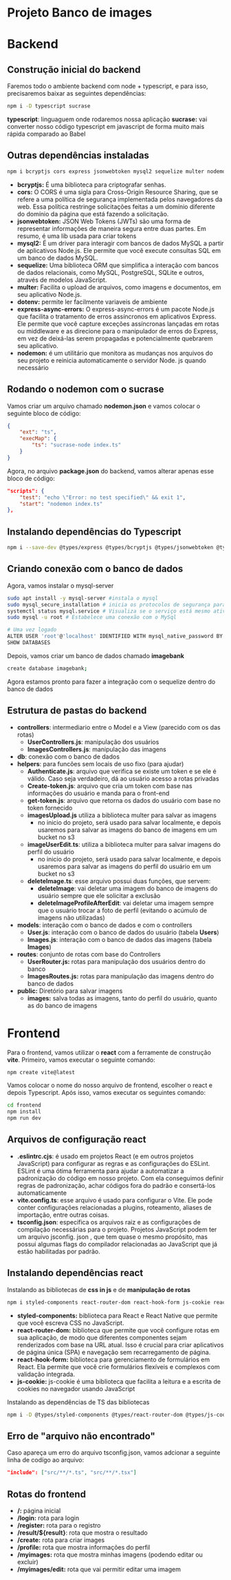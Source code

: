 # Projeto Banco de images

# Backend

## Construção inicial do backend
Faremos todo o ambiente backend com node + typescript, e para isso, precisaremos baixar as seguintes dependências:
```bash
npm i -D typescript sucrase
```
**typescript**: linguaguem onde rodaremos nossa aplicação
**sucrase:** vai converter nosso código typescript em javascript de forma muito mais rápida comparado ao Babel

## Outras dependências instaladas
```bash
npm i bcryptjs cors express jsonwebtoken mysql2 sequelize multer nodemon dotenv
```
- **bcryptjs:** É uma biblioteca para criptografar senhas.
- **cors:** O CORS é uma sigla para Cross-Origin Resource Sharing, que se refere a uma política de segurança implementada pelos navegadores da web. Essa política restringe solicitações feitas a um domínio diferente do domínio da página que está fazendo a solicitação.
- **jsonwebtoken:** JSON Web Tokens (JWTs) são uma forma de representar informações de maneira segura entre duas partes. Em resumo, é uma lib usada para criar tokens
- **mysql2:** É um driver para interagir com bancos de dados MySQL a partir de aplicativos Node.js. Ele permite que você execute consultas SQL em um banco de dados MySQL.
- **sequelize:** Uma biblioteca ORM que simplifica a interação com bancos de dados relacionais, como MySQL, PostgreSQL, SQLite e outros, através de modelos JavaScript.
- **multer:** Facilita o upload de arquivos, como imagens e documentos, em seu aplicativo Node.js.
- **dotenv:** permite ler facilmente variaveis de ambiente
- **express-async-errors:** O express-async-errors é um pacote Node.js que facilita o tratamento de erros assíncronos em aplicativos Express. Ele permite que você capture exceções assíncronas lançadas em rotas ou middleware e as direcione para o manipulador de erros do Express, em vez de deixá-las serem propagadas e potencialmente quebrarem seu aplicativo.
- **nodemon:** é um utilitário que monitora as mudanças nos arquivos do seu projeto e reinicia automaticamente o servidor Node. js quando necessário

## Rodando o nodemon com o sucrase
Vamos criar um arquivo chamado **nodemon.json** e vamos colocar o seguinte bloco de código:
```json
{
    "ext": "ts",
    "execMap": {
        "ts": "sucrase-node index.ts"
    }
}
```
Agora, no arquivo **package.json** do backend, vamos alterar apenas esse bloco de código:
```json
"scripts": {
    "test": "echo \"Error: no test specified\" && exit 1",
    "start": "nodemon index.ts"
},
```

## Instalando dependências do Typescript

```bash
npm i --save-dev @types/express @types/bcryptjs @types/jsonwebtoken @types/multer 
```

## Criando conexão com o banco de dados

Agora, vamos instalar o mysql-server

```sh
sudo apt install -y mysql-server #instala o mysql
sudo mysql_secure_installation # inicia os protocolos de segurança para a instalação do mysql
systemctl status mysql.service # Visualiza se o serviço está mesmo ativo
sudo mysql -u root # Estabelece uma conexão com o MySql

# Uma vez logado
ALTER USER 'root'@'localhost' IDENTIFIED WITH mysql_native_password BY 'Ab12345*';
SHOW DATABASES
```

Depois, vamos criar um banco de dados chamado **imagebank**
```sh
create database imagebank;
```
Agora estamos pronto para fazer a integração com o sequelize dentro do banco de dados

## Estrutura de pastas do backend
- **controllers**: intermediario entre o Model e a View (parecido com os das rotas)
  - **UserControllers.js**: manipulação dos usuários 
  - **ImagesControllers.js**: manipulação das imagens
- **db**: conexão com o banco de dados
- **helpers**: para funcões sem locais de uso fixo (para ajudar)
  - **Authenticate.js**: arquivo que verifica se existe um token e se ele é válido. Caso seja verdadeiro, dá ao usuário acesso a rotas privadas
  - **Create-token.js**: arquivo que cria um token com base nas informações do usuário e manda para o front-end
  - **get-token.js**: arquivo que retorna os dados do usuário com base no token fornecido
  - **imagesUpload.js** utiliza a biblioteca multer para salvar as imagens
    - no inicio do projeto, será usado para salvar localmente, e depois usaremos para salvar as imagens do banco de imagens em um bucket no s3
  - **imageUserEdit.ts**: utiliza a biblioteca multer para salvar imagens do perfil do usuário
    - no inicio do projeto, será usado para salvar localmente, e depois usaremos para salvar as imagens do perfil do usuário em um bucket no s3
  - **deleteImage.ts**: esse arquivo possui duas funções, que servem:
    - **deleteImage**: vai deletar uma imagem do banco de imagens do usuário sempre que ele solicitar a exclusão
    - **deleteImageProfileAfterEdit**: vai deletar uma imagem sempre que o usuário trocar a foto de perfil (evitando o acúmulo de imagens não utilizadas)
- **models**: interação com o banco de dados e com o controllers
  - **User.js**: interação com o banco de dados do usuário (tabela **Users**)
  - **Images.js**: interação com o banco de dados das imagens (tabela **Images**)
- **routes**: conjunto de rotas com base do Controllers
  - **UserRouter.js:** rotas para manipulação dos usuários dentro do banco
  - **ImagesRoutes.js:** rotas para manipulação das imagens dentro do banco de dados
- **public:** Diretório para salvar imagens
  - **images:** salva todas as imagens, tanto do perfil do usuário, quanto as do banco de imagens

# Frontend

Para o frontend, vamos utilizar o **react** com a ferramente de construção **vite**. Primeiro, vamos executar o seguinte comando:
```bash
npm create vite@latest
```
Vamos colocar o nome do nosso arquivo de frontend, escolher o react e depois Typescript. Após isso, vamos executar os seguintes comando:
```bash
cd frontend
npm install
npm run dev
```

## Arquivos de configuração react
- **.eslintrc.cjs**: é usado em projetos React (e em outros projetos JavaScript) para configurar as regras e as configurações do ESLint. ESLint é uma ótima ferramenta para ajudar a automatizar a padronização do código em nosso projeto. Com ela conseguimos definir regras de padronização, achar códigos fora do padrão e consertá-los automaticamente
- **vite.config.ts**: esse arquivo é usado para configurar o Vite. Ele pode conter configurações relacionadas a plugins, roteamento, aliases de importação, entre outras coisas.
- **tsconfig.json**: especifica os arquivos raiz e as configurações de compilação necessárias para o projeto. Projetos JavaScript podem ter um arquivo jsconfig. json , que tem quase o mesmo propósito, mas possui algumas flags do compilador relacionadas ao JavaScript que já estão habilitadas por padrão.

## Instalando dependências react

Instalando as bibliotecas de **css in js** e de **manipulação de rotas**
```sh
npm i styled-components react-router-dom react-hook-form js-cookie react-icons
```
- **styled-components:** biblioteca para React e React Native que permite que você escreva CSS no JavaScript. 
- **react-router-dom:** biblioteca que permite que você configure rotas em sua aplicação, de modo que diferentes componentes sejam renderizados com base na URL atual. Isso é crucial para criar aplicativos de página única (SPA) e navegação sem recarregamento de página.
- **react-hook-form:** biblioteca para gerenciamento de formulários em React. Ela permite que você crie formulários flexíveis e complexos com validação integrada.
- **js-cookie:** js-cookie é uma biblioteca que facilita a leitura e a escrita de cookies no navegador usando JavaScript


Instalando as dependências de TS das bibliotecas
```sh
npm i -D @types/styled-components @types/react-router-dom @types/js-cookie
```

## Erro de "arquivo não encontrado"
Caso apareça um erro do arquivo tsconfig.json, vamos adcionar a seguinte linha de codígo ao arquivo:
```json
"include": ["src/**/*.ts", "src/**/*.tsx"]
```

## Rotas do frontend
- **/:** página inicial
- **/login:** rota para login
- **/register:** rota para o registro
- **/result/${result}**: rota que mostra o resultado
- **/create:** rota para criar images
- **/profile:** rota que mostra informações do perfil
- **/myimages:** rota que mostra minhas imagens (podendo editar ou excluir)
- **/myimages/edit:** rota que vai permitir editar uma imagem
